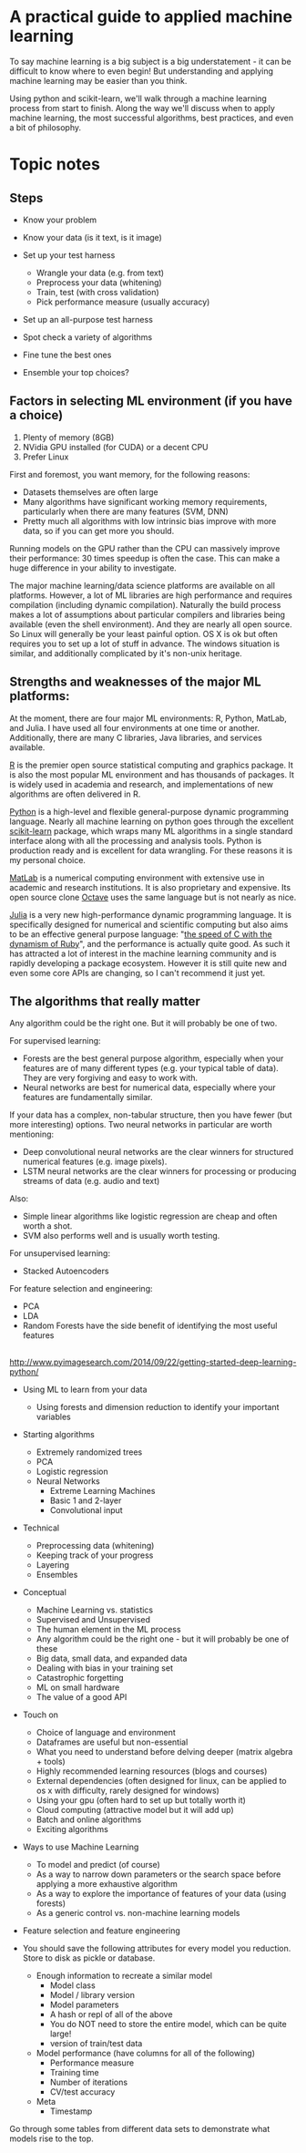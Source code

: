 # A practical guide to applied machine learning

To say machine learning is a big subject is a big understatement - it can be difficult to know where to even begin!  But understanding and applying machine learning may be easier than you think.  

Using python and scikit-learn, we'll walk through a machine learning process from start to finish.  Along the way we'll discuss when to apply machine learning, the most successful algorithms, best practices, and even a bit of philosophy.

# Topic notes

## Steps

- Know your problem
- Know your data (is it text, is it image)
- Set up your test harness
  - Wrangle your data (e.g. from text)
  - Preprocess your data (whitening)
  - Train, test (with cross validation)
  - Pick performance measure (usually accuracy)
- Set up an all-purpose test harness
- Spot check a variety of algorithms
- Fine tune the best ones


- Ensemble your top choices?


## Factors in selecting ML environment (if you have a choice)

1. Plenty of memory (8GB)
2. NVidia GPU installed (for CUDA) or a decent CPU
3. Prefer Linux

First and foremost, you want memory, for the following reasons:
- Datasets themselves are often large
- Many algorithms have significant working memory requirements, particularly when there are many features (SVM, DNN)
- Pretty much all algorithms with low intrinsic bias improve with more data, so if you can get more you should.  

Running models on the GPU rather than the CPU can massively improve their performance: 30 times speedup is often the case.  This can make a huge difference in your ability to investigate.  

The major machine learning/data science platforms are available on all platforms.  However, a lot of ML libraries are high performance and requires compilation (including dynamic compilation).  Naturally the build process makes a lot of assumptions about particular compilers and libraries being available (even the shell environment).  And they are nearly all open source.  So Linux will generally be your least painful option.  OS X is ok but often requires you to set up a lot of stuff in advance.  The windows situation is similar, and additionally complicated by it's non-unix heritage.  

## Strengths and weaknesses of the major ML platforms:

At the moment, there are four major ML environments: R, Python, MatLab, and Julia.  I have used all four environments at one time or another.  Additionally, there are many C libraries, Java libraries, and services available.  

[R](https://www.r-project.org/) is the premier open source statistical computing and graphics package.  It is also the most popular ML environment and has thousands of packages.  It is widely used in academia and research, and implementations of new algorithms are often delivered in R.  

[Python](https://www.python.org/) is a high-level and flexible general-purpose dynamic programming language.  Nearly all machine learning on python goes through the excellent [scikit-learn](http://scikit-learn.org/) package, which wraps many ML algorithms in a single standard interface along with all the processing and analysis tools.  Python is production ready and is excellent for data wrangling.  For these reasons it is my personal choice.  

[MatLab](http://www.mathworks.com/products/matlab/) is a numerical computing environment with extensive use in academic and research institutions.  It is also proprietary and expensive.  Its open source clone [Octave](https://www.gnu.org/software/octave/) uses the same language but is not nearly as nice.  

[Julia](http://julialang.org/) is a very new high-performance dynamic programming language. It is specifically designed for numerical and scientific computing but also aims to be an effective general purpose language: "[the speed of C with the dynamism of Ruby](http://julialang.org/blog/2012/02/why-we-created-julia/)", and the performance is actually quite good.  As such it has attracted a lot of interest in the machine learning community and is rapidly developing a package ecosystem.  However it is still quite new and even some core APIs are changing, so I can't recommend it just yet.  


## The algorithms that really matter

Any algorithm could be the right one.  But it will probably be one of two.  

For supervised learning:
- Forests are the best general purpose algorithm, especially when your features are of many different types (e.g. your typical table of data).  They are very forgiving and easy to work with.  
- Neural networks are best for numerical data, especially where your features are fundamentally similar.

If your data has a complex, non-tabular structure, then you have fewer (but more interesting) options.  Two neural networks in particular are worth mentioning:

- Deep convolutional neural networks are the clear winners for structured numerical features (e.g. image pixels).
- LSTM neural networks are the clear winners for processing or producing streams of data (e.g. audio and text)

Also:

- Simple linear algorithms like logistic regression are cheap and often worth a shot.  
- SVM also performs well and is usually worth testing.  

For unsupervised learning:
- Stacked Autoencoders

For feature selection and engineering:
- PCA
- LDA
- Random Forests have the side benefit of identifying the most useful features

##

<http://www.pyimagesearch.com/2014/09/22/getting-started-deep-learning-python/>

- Using ML to learn from your data
  - Using forests and dimension reduction to identify your important variables

- Starting algorithms
  - Extremely randomized trees
  - PCA
  - Logistic regression
  - Neural Networks
    - Extreme Learning Machines
    - Basic 1 and 2-layer
    - Convolutional input

- Technical
  - Preprocessing data (whitening)
  - Keeping track of your progress
  - Layering
  - Ensembles

- Conceptual
  - Machine Learning vs. statistics
  - Supervised and Unsupervised
  - The human element in the ML process
  - Any algorithm could be the right one - but it will probably be one of these
  - Big data, small data, and expanded data
  - Dealing with bias in your training set
  - Catastrophic forgetting
  - ML on small hardware
  - The value of a good API

- Touch on
  - Choice of language and environment
  - Dataframes are useful but non-essential
  - What you need to understand before delving deeper (matrix algebra + tools)
  - Highly recommended learning resources (blogs and courses)
  - External dependencies (often designed for linux, can be applied to os x with difficulty, rarely designed for windows)
  - Using your gpu (often hard to set up but totally worth it)
  - Cloud computing (attractive model but it will add up)
  - Batch and online algorithms
  - Exciting algorithms

- Ways to use Machine Learning
  - To model and predict (of course)
  - As a way to narrow down parameters or the search space before applying a more exhaustive algorithm
  - As a way to explore the importance of features of your data (using forests)
  - As a generic control vs. non-machine learning models

- Feature selection and feature engineering

- You should save the following attributes for every model you reduction.  Store to disk as pickle or database.  
  - Enough information to recreate a similar model
    - Model class
    - Model / library version
    - Model parameters
    - A hash or repl of all of the above
    - You do NOT need to store the entire model, which can be quite large!
    - version of train/test data
  - Model performance (have columns for all of the following)
    - Performance measure
    - Training time
    - Number of iterations
    - CV/test accuracy
  - Meta
    - Timestamp

Go through some tables from different data sets to demonstrate what models rise to the top.  
